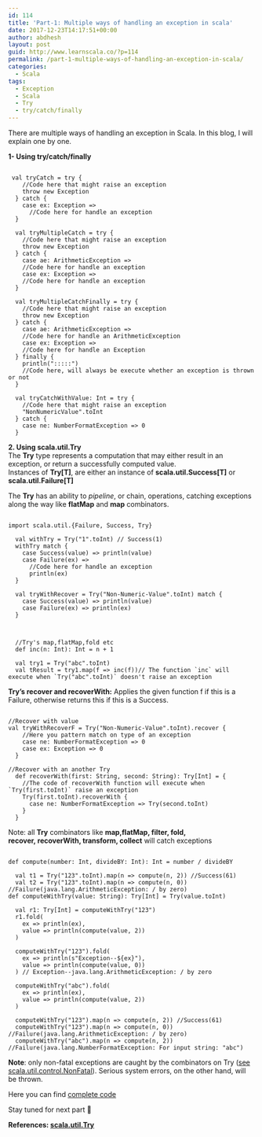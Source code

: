```yaml
---
id: 114
title: 'Part-1: Multiple ways of handling an exception in scala'
date: 2017-12-23T14:17:51+00:00
author: abdhesh
layout: post
guid: http://www.learnscala.co/?p=114
permalink: /part-1-multiple-ways-of-handling-an-exception-in-scala/
categories:
  - Scala
tags:
  - Exception
  - Scala
  - Try
  - try/catch/finally
---
```

There are multiple ways of handling an exception in Scala. In this blog, I will explain one by one.

**1- Using try/catch/finally**

<pre><code class="scala">
 val tryCatch = try {
    //Code here that might raise an exception
    throw new Exception
  } catch {
    case ex: Exception =&gt;
      //Code here for handle an exception
  }

  val tryMultipleCatch = try {
    //Code here that might raise an exception
    throw new Exception
  } catch {
    case ae: ArithmeticException =&gt;
    //Code here for handle an exception
    case ex: Exception =&gt;
    //Code here for handle an exception
  }

  val tryMultipleCatchFinally = try {
    //Code here that might raise an exception
    throw new Exception
  } catch {
    case ae: ArithmeticException =&gt;
    //Code here for handle an ArithmeticException
    case ex: Exception =&gt;
    //Code here for handle an Exception
  } finally {
    println(":::::")
    //Code here, will always be execute whether an exception is thrown or not
  }

  val tryCatchWithValue: Int = try {
    //Code here that might raise an exception
    "NonNumericValue".toInt
  } catch {
    case ne: NumberFormatException =&gt; 0
  } 
</code></pre>

**2. Using scala.util.Try**  
The **Try** type represents a computation that may either result in an exception, or return a successfully computed value.  
Instances of **Try[T]**, are either an instance of **scala.util.Success[T]** or **scala.util.Failure[T]**

The **Try** has an ability to _pipeline_, or chain, operations, catching exceptions along the way like **flatMap** and **map** combinators.

<pre><code class="scala">
import scala.util.{Failure, Success, Try}

  val withTry = Try("1".toInt) // Success(1)
  withTry match {
    case Success(value) =&gt; println(value)
    case Failure(ex) =&gt;
      //Code here for handle an exception
      println(ex)
  }

  val tryWithRecover = Try("Non-Numeric-Value".toInt) match {
    case Success(value) =&gt; println(value)
    case Failure(ex) =&gt; println(ex)
  }



  //Try's map,flatMap,fold etc
  def inc(n: Int): Int = n + 1

  val try1 = Try("abc".toInt)
  val tResult = try1.map(f =&gt; inc(f))// The function `inc` will execute when `Try("abc".toInt)` doesn't raise an exception
</code></pre>

**Try&#8217;s recover and recoverWith:** Applies the given function f if this is a Failure, otherwise returns this if this is a Success.

<pre><code class="scala">
//Recover with value
val tryWithRecoverF = Try("Non-Numeric-Value".toInt).recover {
    //Here you pattern match on type of an exception
    case ne: NumberFormatException =&gt; 0
    case ex: Exception =&gt; 0
  }

//Recover with an another Try
  def recoverWith(first: String, second: String): Try[Int] = {
    //The code of recoverWith function will execute when `Try(first.toInt)` raise an exception
    Try(first.toInt).recoverWith {
      case ne: NumberFormatException =&gt; Try(second.toInt)
    }
  }
</code></pre>

Note: all **Try** combinators like **map,flatMap, filter, fold, recover, recoverWith, transform, collect** will catch exceptions

<pre><code class="scala">
def compute(number: Int, divideBY: Int): Int = number / divideBY

  val t1 = Try("123".toInt).map(n =&gt; compute(n, 2)) //Success(61)
  val t2 = Try("123".toInt).map(n =&gt; compute(n, 0)) //Failure(java.lang.ArithmeticException: / by zero)
def computeWithTry(value: String): Try[Int] = Try(value.toInt)

  val r1: Try[Int] = computeWithTry("123")
  r1.fold(
    ex =&gt; println(ex),
    value =&gt; println(compute(value, 2))
  )

  computeWithTry("123").fold(
    ex =&gt; println(s"Exception--${ex}"),
    value =&gt; println(compute(value, 0))
  ) // Exception--java.lang.ArithmeticException: / by zero

  computeWithTry("abc").fold(
    ex =&gt; println(ex),
    value =&gt; println(compute(value, 2))
  )

  computeWithTry("123").map(n =&gt; compute(n, 2)) //Success(61)
  computeWithTry("123").map(n =&gt; compute(n, 0)) //Failure(java.lang.ArithmeticException: / by zero)
  computeWithTry("abc").map(n =&gt; compute(n, 2)) //Failure(java.lang.NumberFormatException: For input string: "abc")
</code></pre>

**Note**: only non-fatal exceptions are caught by the combinators on Try ([see scala.util.control.NonFatal](http://www.scala-lang.org/api/2.12.4/scala/util/control/NonFatal$.html)). Serious system errors, on the other hand, will be thrown.

Here you can find <a href="https://gist.github.com/abdheshkumar/7965a9e5df7982878ac61ce09fe92da6" target="_blank" rel="noopener">complete code</a>

Stay tuned for next part 🙂

**References: <a href="http://www.scala-lang.org/api/2.12.4/scala/util/Try.html" target="_blank" rel="noopener">scala.util.Try</a>**
